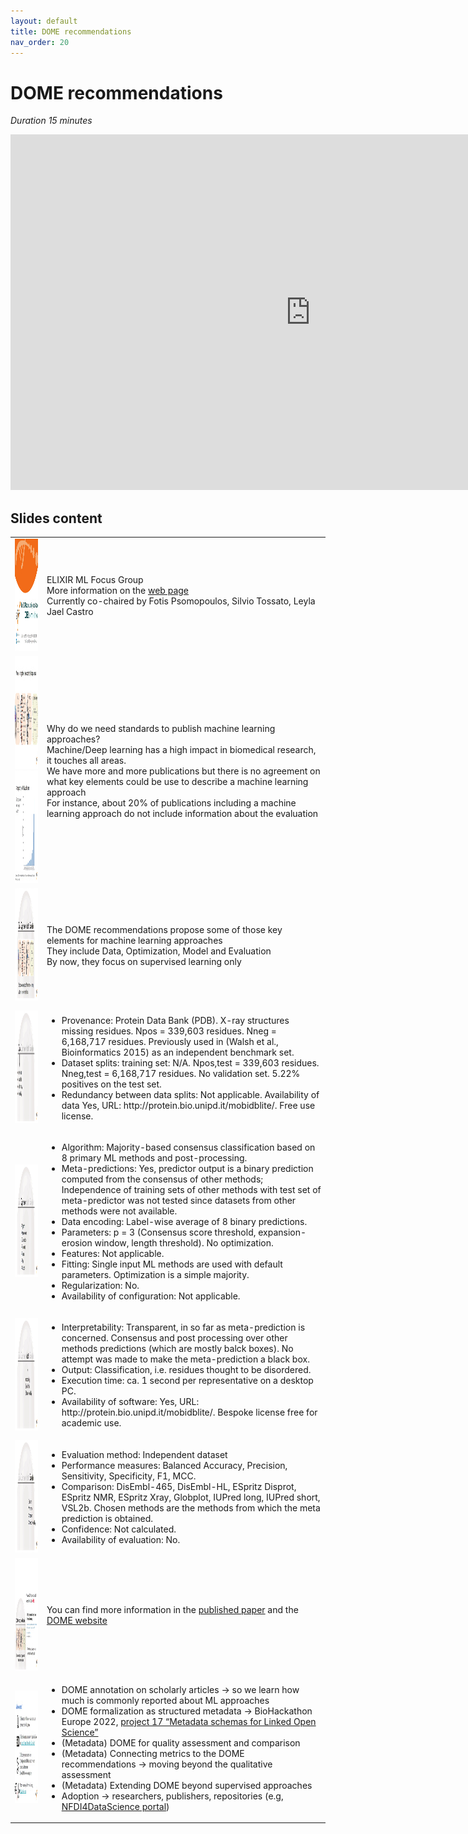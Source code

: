 ```yaml
---
layout: default
title: DOME recommendations
nav_order: 20
---
```


# DOME recommendations
_Duration 15 minutes_

<div class="ratio ratio-4x3">
    <iframe src="https://docs.google.com/presentation/d/e/2PACX-1vRW8IKxKYpzOvd7nMmd8Dg2pqfiHetypXAbVc_Rt_o2gZyBWfuqKzDlndOpYUJ3A3OaLb0UZ5TamlS8/embed?start=false&loop=true&delayms=3000" frameborder="0" width="960" height="569" allowfullscreen="true" mozallowfullscreen="true" webkitallowfullscreen="true"></iframe>
</div>

## Slides content

<table>
  <tr>
    <td><img src="../img/slide_mlGroup.jpg" alt="ELIXIR ML Focus Group" width="320" height="180"></td>
    <td colspan="2">
      ELIXIR ML Focus Group <br/>
      More information on the <a href="https://elixir-europe.org/focus-groups/machine-learning" target="_blank">web page</a><br/>
      Currently co-chaired by Fotis Psomopoulos, Silvio Tossato, Leyla Jael Castro
    </td>
  </tr>
  <tr>
    <td>
    <img src="../img/slide_why1.jpg" alt="Why DOME" width="320" height="180"> <br/>
    <img src="../img/slide_why2.jpg" alt="Why DOME" width="320" height="180">
    </td>
    <td>
      Why do we need standards to publish machine learning approaches? <br/>
      Machine/Deep learning has a high impact in biomedical research, it touches all areas. <br/>
      We have more and more publications but there is no agreement on what key elements could be use to describe a machine learning approach <br/>
      For instance, about 20% of publications including a machine learning approach do not include information about the evaluation
    </td>
  </tr>
  <tr>
    <td><img src="../img/slide_dome.jpg" alt="DOME to the rescue" width="320" height="180"></td>
    <td>
      The DOME recommendations propose some of those key elements for machine learning approaches <br/>
      They include Data, Optimization, Model and Evaluation <br/>
      By now, they focus on supervised learning only
    </td>
  </tr>
    <tr>
    <td><img src="../img/slide_data.jpg" alt="Data in DOME" width="320" height="180"></td>
    <td><ul>
       <li>Provenance: Protein Data Bank (PDB). X-ray structures missing residues. Npos = 339,603 residues. Nneg = 6,168,717 residues. Previously used in (Walsh et al., Bioinformatics 2015) as an independent benchmark set. </li>
       <li>Dataset splits: training set: N/A. Npos,test = 339,603 residues. Nneg,test = 6,168,717 residues. No validation set. 5.22% positives on the test set. </li>
       <li>Redundancy between data splits: Not applicable. Availability of data Yes, URL: http://protein.bio.unipd.it/mobidblite/. Free use license.</li>
    </ul></td>
  </tr>
    <tr>
    <td><img src="../img/slide_optimization.jpg" alt="Optimization in DOME" width="320" height="180"></td>
    <td><ul>
      <li>Algorithm: Majority-based consensus classification based on 8 primary ML methods and post-processing. </li>
      <li>Meta-predictions: Yes, predictor output is a binary prediction computed from the consensus of other methods; Independence of training sets of other methods with test set of meta-predictor was not tested since datasets from other methods were not available. </li>
      <li>Data encoding: Label-wise average of 8 binary predictions. </li>
      <li>Parameters: p = 3 (Consensus score threshold, expansion-erosion window, length threshold). No optimization. </li>
      <li>Features: Not applicable. </li>
      <li>Fitting: Single input ML methods are used with default parameters. Optimization is a simple majority. </li>
      <li>Regularization: No. </li>
      <li>Availability of  configuration: Not applicable. </li>
    </ul></td>
  </tr>
    <tr>
    <td><img src="../img/slide_model.jpg" alt="Model in DOME" width="320" height="180"></td>
    <td><ul>
      <li>Interpretability: Transparent, in so far as meta-prediction is concerned. Consensus and post processing over other methods predictions (which are mostly balck boxes). No attempt was made to make the meta-prediction a black box. </li>
      <li>Output: Classification, i.e. residues thought to be disordered. </li>
      <li>Execution time: ca. 1 second per representative on a desktop PC. </li>
      <li>Availability of software: Yes, URL: http://protein.bio.unipd.it/mobidblite/. Bespoke license free for academic use.</li>
    </ul></td>
  </tr>
    <tr>
    <td><img src="../img/slide_evaluation.jpg" alt="Evaluation in DOME" width="320" height="180"></td>
    <td><ul>
      <li>Evaluation method: Independent dataset</li>
      <li>Performance measures: Balanced Accuracy, Precision, Sensitivity, Specificity, F1, MCC.</li>
      <li>Comparison: DisEmbl-465, DisEmbl-HL, ESpritz Disprot, ESpritz NMR, ESpritz Xray, Globplot, IUPred long, IUPred short, VSL2b. Chosen methods are the methods from which the meta prediction is obtained.</li>
      <li>Confidence: Not calculated.</li>
      <li>Availability of evaluation: No.</li>
    </ul></td>
  </tr>
  <tr>
    <td><img src="../img/slide_nature.jpg" alt="DOME publication" width="320" height="180"></td>
    <td>
      You can find more information in the <a href="https://doi.org/10.1038/s41592-021-01205-4" target="_blank">published paper</a> and the <a href="https://dome-ml.org/" target="_blank">DOME website</a>
    </td>
  </tr>
  <tr>
    <td><img src="../img/slide_next.jpg" alt="What comes next?" width="320" height="180"></td>
    <td>
      <ul>
        <li>DOME annotation on scholarly articles → so we learn how much is commonly reported about ML approaches</li>
        <li>DOME formalization as structured metadata → BioHackathon Europe 2022, <a href="https://github.com/elixir-europe/biohackathon-projects-2022/tree/main/17" target="_blank">project 17 “Metadata schemas for Linked Open Science”</a></li>
        <li>(Metadata) DOME for quality assessment and comparison</li>
        <li>(Metadata) Connecting metrics to the DOME recommendations → moving beyond the qualitative assessment</li>
        <li>(Metadata) Extending DOME beyond supervised approaches</li>
        <li>Adoption → researchers, publishers, repositories (e.g, <a href="https://www.nfdi4datascience.de/" target="blank">NFDI4DataScience portal</a>)</li>
      </ul>
    </td>
  </tr>
<table>



